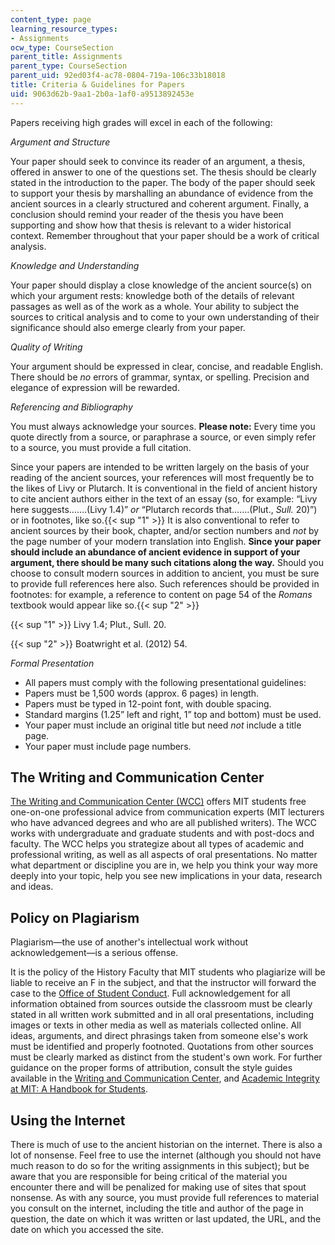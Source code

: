 ```yaml
---
content_type: page
learning_resource_types:
- Assignments
ocw_type: CourseSection
parent_title: Assignments
parent_type: CourseSection
parent_uid: 92ed03f4-ac78-0804-719a-106c33b18018
title: Criteria & Guidelines for Papers
uid: 9063d62b-9aa1-2b0a-1af0-a9513892453e
---
```


Papers receiving high grades will excel in each of the following:

_Argument and Structure_

Your paper should seek to convince its reader of an argument, a thesis, offered in answer to one of the questions set. The thesis should be clearly stated in the introduction to the paper. The body of the paper should seek to support your thesis by marshalling an abundance of evidence from the ancient sources in a clearly structured and coherent argument. Finally, a conclusion should remind your reader of the thesis you have been supporting and show how that thesis is relevant to a wider historical context. Remember throughout that your paper should be a work of critical analysis.

_Knowledge and Understanding_

Your paper should display a close knowledge of the ancient source(s) on which your argument rests: knowledge both of the details of relevant passages as well as of the work as a whole. Your ability to subject the sources to critical analysis and to come to your own understanding of their significance should also emerge clearly from your paper.

_Quality of Writing_

Your argument should be expressed in clear, concise, and readable English. There should be _no_ errors of grammar, syntax, or spelling. Precision and elegance of expression will be rewarded.

_Referencing and Bibliography_

You must always acknowledge your sources. **Please note:** Every time you quote directly from a source, or paraphrase a source, or even simply refer to a source, you must provide a full citation.

Since your papers are intended to be written largely on the basis of your reading of the ancient sources, your references will most frequently be to the likes of Livy or Plutarch. It is conventional in the field of ancient history to cite ancient authors either in the text of an essay (so, for example: “Livy here suggests…….(Livy 1.4)” _or_ “Plutarch records that…….(Plut., _Sull._ 20)”) or in footnotes, like so.{{< sup "1" >}} It is also conventional to refer to ancient sources by their book, chapter, and/or section numbers and _not_ by the page number of your modern translation into English. **Since your paper should include an abundance of ancient evidence in support of your argument, there should be many such citations along the way.** Should you choose to consult modern sources in addition to ancient, you must be sure to provide full references here also. Such references should be provided in footnotes: for example, a reference to content on page 54 of the _Romans_ textbook would appear like so.{{< sup "2" >}}

{{< sup "1" >}} Livy 1.4; Plut., Sull. 20.

{{< sup "2" >}} Boatwright et al. (2012) 54.

_Formal Presentation_

*   All papers must comply with the following presentational guidelines:
*   Papers must be 1,500 words (approx. 6 pages) in length.
*   Papers must be typed in 12-point font, with double spacing.
*   Standard margins (1.25” left and right, 1” top and bottom) must be used.
*   Your paper must include an original title but need _not_ include a title page.
*   Your paper must include page numbers.

The Writing and Communication Center
------------------------------------

[The Writing and Communication Center (WCC)](https://cmsw.mit.edu/writing-and-communication-center/) offers MIT students free one-on-one professional advice from communication experts (MIT lecturers who have advanced degrees and who are all published writers). The WCC works with undergraduate and graduate students and with post-docs and faculty. The WCC helps you strategize about all types of academic and professional writing, as well as all aspects of oral presentations. No matter what department or discipline you are in, we help you think your way more deeply into your topic, help you see new implications in your data, research and ideas.

Policy on Plagiarism
--------------------

Plagiarism—the use of another's intellectual work without acknowledgement—is a serious offense.

It is the policy of the History Faculty that MIT students who plagiarize will be liable to receive an F in the subject, and that the instructor will forward the case to the [Office of Student Conduct](http://studentlife.mit.edu/osc). Full acknowledgement for all information obtained from sources outside the classroom must be clearly stated in all written work submitted and in all oral presentations, including images or texts in other media as well as materials collected online. All ideas, arguments, and direct phrasings taken from someone else's work must be identified and properly footnoted. Quotations from other sources must be clearly marked as distinct from the student's own work. For further guidance on the proper forms of attribution, consult the style guides available in the [Writing and Communication Center](https://cmsw.mit.edu/writing-and-communication-center/), and [Academic Integrity at MIT: A Handbook for Students](http://integrity.mit.edu/).

Using the Internet
------------------

There is much of use to the ancient historian on the internet. There is also a lot of nonsense. Feel free to use the internet (although you should not have much reason to do so for the writing assignments in this subject); but be aware that you are responsible for being critical of the material you encounter there and will be penalized for making use of sites that spout nonsense. As with any source, you must provide full references to material you consult on the internet, including the title and author of the page in question, the date on which it was written or last updated, the URL, and the date on which you accessed the site.